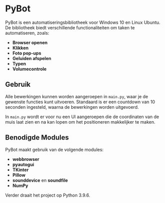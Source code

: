 # PyBot

PyBot is een automatiseringsbibliotheek voor Windows 10 en Linux Ubuntu. De bibliotheek biedt verschillende functionaliteiten om taken te automatiseren, zoals:

- **Browser openen**
- **Klikken**
- **Foto pop-ups**
- **Geluiden afspelen**
- **Typen**
- **Volumecontrole**

## Gebruik

Alle bewerkingen kunnen worden aangeroepen in `main.py`, waar je de gewenste functies kunt uitvoeren. Standaard is er een countdown van 10 seconden ingesteld, waarna de bewerkingen worden uitgevoerd.

In `main.py` wordt er voor nu een UI aangeroepen die de coordinaten van de muis laat zien en na kan lopen om het positioneren makkelijker te maken.

## Benodigde Modules

PyBot maakt gebruik van de volgende modules:

- **webbrowser**
- **pyautogui**
- **TKinter**
- **Pillow**
- **sounddevice** en **soundfile**
- **NumPy**

Verder draait het project op Python 3.9.6.

